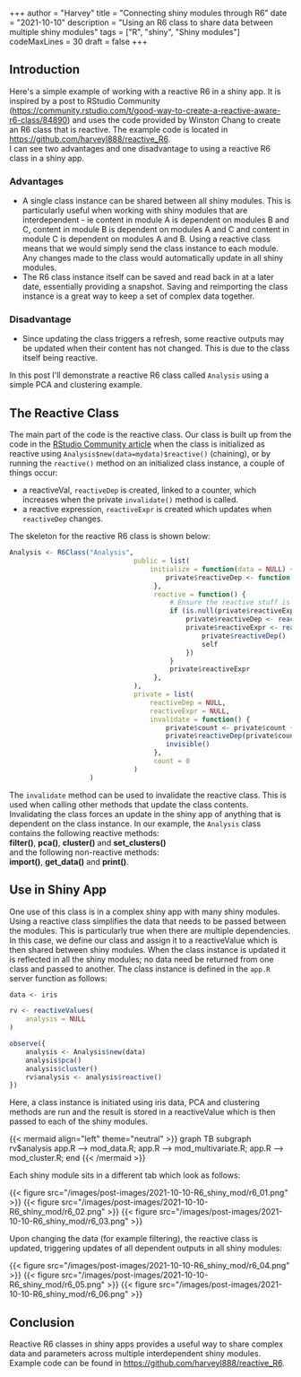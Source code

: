 +++
author = "Harvey"
title = "Connecting shiny modules through R6"
date = "2021-10-10"
description = "Using an R6 class to share data between multiple shiny modules"
tags = ["R", "shiny", "Shiny modules"]
codeMaxLines = 30
draft = false
+++

## Introduction

Here's a simple example of working with a reactive R6 in a shiny app.  It is inspired by a post to RStudio Community (https://community.rstudio.com/t/good-way-to-create-a-reactive-aware-r6-class/84890) and uses the code provided by Winston Chang to create an R6 class that is reactive.  The example code is located in https://github.com/harveyl888/reactive_R6.  
I can see two advantages and one disadvantage to using a reactive R6 class in a shiny app.

### Advantages

-  A single class instance can be shared between all shiny modules.  This is particularly useful when working with shiny modules that are interdependent - ie content in module A is dependent on modules B and C, content in module B is dependent on modules A and C and content in module C is dependent on modules A and B.  Using a reactive class means that we would simply send the class instance to each module.  Any changes made to the class would automatically update in all shiny modules.
-  The R6 class instance itself can be saved and read back in at a later date, essentially providing a snapshot.  Saving and reimporting the class instance is a great way to keep a set of complex data together.

### Disadvantage

-  Since updating the class triggers a refresh, some reactive outputs may be updated when their content has not changed.  This is due to the class itself being reactive.

In this post I'll demonstrate a reactive R6 class called `Analysis` using a simple PCA and clustering example.

## The Reactive Class
The main part of the code is the reactive class.  Our class is built up from the code in the [RStudio Community article](https://community.rstudio.com/t/good-way-to-create-a-reactive-aware-r6-class/84890) when the class is initialized as reactive using `Analysis$new(data=mydata)$reactive()` (chaining), or by running the `reactive()` method on an initialized class instance, a couple of things occur:

-  a reactiveVal, `reactiveDep` is created, linked to a counter, which increases when the private `invalidate()` method is called.
-  a reactive expression, `reactiveExpr` is created which updates when `reactiveDep` changes.

The skeleton for the reactive R6 class is shown below:

```r
Analysis <- R6Class("Analysis",
                               public = list(
                                   initialize = function(data = NULL) {
                                       private$reactiveDep <- function(x) NULL
                                    },
                                    reactive = function() {
                                        # Ensure the reactive stuff is initialized.
                                        if (is.null(private$reactiveExpr)) {
                                            private$reactiveDep <- reactiveVal(0)
                                            private$reactiveExpr <- reactive({
                                                private$reactiveDep()
                                                self
                                            })
                                        }
                                        private$reactiveExpr
                                    },
                               ),
                               private = list(
                                   reactiveDep = NULL,
                                   reactiveExpr = NULL,
                                   invalidate = function() {
                                       private$count <- private$count + 1
                                       private$reactiveDep(private$count)
                                       invisible()
                                    },
                                    count = 0
                               )
                    )
```
The `invalidate` method can be used to invalidate the reactive class.  This is used when calling other methods that update the class contents.  Invalidating the class forces an update in the shiny app of anything that is dependent on the class instance.  In our example, the `Analysis` class contains the following reactive methods:  
**filter()**, **pca()**, **cluster()** and **set_clusters()**  
and the following non-reactive methods:  
**import()**, **get_data()** and **print()**.

## Use in Shiny App
One use of this class is in a complex shiny app with many shiny modules.  Using a reactive class simplifies the data that needs to be passed between the modules.  This is particularly true when there are multiple dependencies.  In this case, we define our class and assign it to a reactiveValue which is then shared between shiny modules.  When the class instance is updated it is reflected in all the shiny modules; no data need be returned from one class and passed to another.  The class instance is defined in the `app.R` server function as follows:

```r
data <- iris

rv <- reactiveValues(
    analysis = NULL
)

observe({
    analysis <- Analysis$new(data)
    analysis$pca()
    analysis$cluster()
    rv$analysis <- analysis$reactive()
})

```

Here, a class instance is initiated using iris data, PCA and clustering methods are run and the result is stored in a reactiveValue which is then passed to each of the shiny modules.

{{< mermaid align="left" theme="neutral" >}}
graph TB
  subgraph rv$analysis
    app.R --> mod_data.R;
    app.R --> mod_multivariate.R;
    app.R --> mod_cluster.R;
  end
{{< /mermaid >}}


Each shiny module sits in a different tab which look as follows:

{{< figure src="/images/post-images/2021-10-10-R6_shiny_mod/r6_01.png" >}}
{{< figure src="/images/post-images/2021-10-10-R6_shiny_mod/r6_02.png" >}}
{{< figure src="/images/post-images/2021-10-10-R6_shiny_mod/r6_03.png" >}}

Upon changing the data (for example filtering), the reactive class is updated, triggering updates of all dependent outputs in all shiny modules:

{{< figure src="/images/post-images/2021-10-10-R6_shiny_mod/r6_04.png" >}}
{{< figure src="/images/post-images/2021-10-10-R6_shiny_mod/r6_05.png" >}}
{{< figure src="/images/post-images/2021-10-10-R6_shiny_mod/r6_06.png" >}}

## Conclusion

Reactive R6 classes in shiny apps provides a useful way to share complex data and parameters across multiple interdependent shiny modules.  Example code can be found in https://github.com/harveyl888/reactive_R6.
